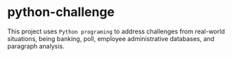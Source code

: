 # python-challenge

This project uses <code>Python programing</code> to address challenges from real-world situations, being banking, poll, employee administrative databases, and paragraph analysis.</p>
